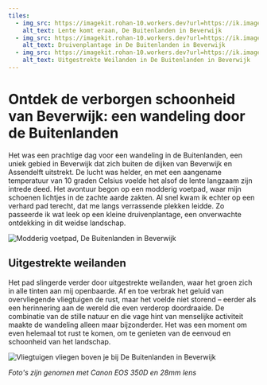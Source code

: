 ```yaml
---
tiles:
  - img_src: https://imagekit.rohan-10.workers.dev?url=https://ik.imagekit.io/rhn00jwt/tr:w-200/2025-02-26_wandeling-buitenlanden-beverwijk/2025-02-26_wandeling-buitenlanden-beverwijk-02.JPG
    alt_text: Lente komt eraan, De Buitenlanden in Beverwijk
  - img_src: https://imagekit.rohan-10.workers.dev?url=https://ik.imagekit.io/rhn00jwt/tr:w-200/2025-02-26_wandeling-buitenlanden-beverwijk/2025-02-26_wandeling-buitenlanden-beverwijk-03.JPG
    alt_text: Druivenplantage in De Buitenlanden in Beverwijk
  - img_src: https://imagekit.rohan-10.workers.dev?url=https://ik.imagekit.io/rhn00jwt/tr:w-200/2025-02-26_wandeling-buitenlanden-beverwijk/2025-02-26_wandeling-buitenlanden-beverwijk-04.JPG
    alt_text: Uitgestrekte Weilanden in De Buitenlanden in Beverwijk
---
```


# Ontdek de verborgen schoonheid van Beverwijk: een wandeling door de Buitenlanden

Het was een prachtige dag voor een wandeling in de Buitenlanden, een uniek gebied in Beverwijk dat zich buiten de dijken van Beverwijk en Assendelft uitstrekt. De lucht was helder, en met een aangename temperatuur van 10 graden Celsius voelde het alsof de lente langzaam zijn intrede deed. Het avontuur begon op een modderig voetpad, waar mijn schoenen lichtjes in de zachte aarde zakten. Al snel kwam ik echter op een verhard pad terecht, dat me langs verrassende plekken leidde. Zo passeerde ik wat leek op een kleine druivenplantage, een onverwachte ontdekking in dit weidse landschap.

![Modderig voetpad, De Buitenlanden in Beverwijk](https://imagekit.rohan-10.workers.dev?url=https://ik.imagekit.io/rhn00jwt/tr:w-800/2025-02-26_wandeling-buitenlanden-beverwijk/2025-02-26_wandeling-buitenlanden-beverwijk-05.jpg)

## Uitgestrekte weilanden

Het pad slingerde verder door uitgestrekte weilanden, waar het groen zich in alle tinten aan mij openbaarde. Af en toe verbrak het geluid van overvliegende vliegtuigen de rust, maar het voelde niet storend – eerder als een herinnering aan de wereld die even verderop doordraaide. De combinatie van de stille natuur en die vage hint van menselijke activiteit maakte de wandeling alleen maar bijzonderder. Het was een moment om even helemaal tot rust te komen, om te genieten van de eenvoud en schoonheid van het landschap.

![Vliegtuigen vliegen boven je bij De Buitenlanden in Beverwijk](https://imagekit.rohan-10.workers.dev?url=https://ik.imagekit.io/rhn00jwt/tr:w-800/2025-02-26_wandeling-buitenlanden-beverwijk/2025-02-26_wandeling-buitenlanden-beverwijk-01.JPG)

_Foto's zijn genomen met Canon EOS 350D en 28mm lens_
